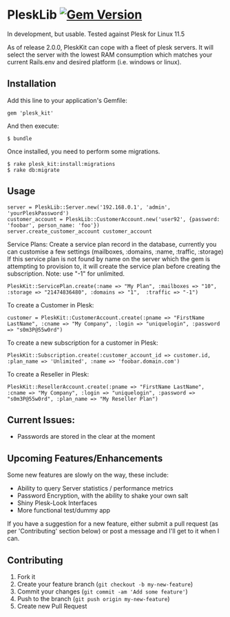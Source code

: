 # PleskLib [![Gem Version](https://badge.fury.io/rb/plesk_lib.png)](http://badge.fury.io/rb/plesk_lib)


In development, but usable. Tested against Plesk for Linux 11.5

As of release 2.0.0, PleskKit can cope with a fleet of plesk servers. It will select the server with the lowest RAM consumption which matches your current Rails.env and desired platform (i.e. windows or linux).


## Installation

Add this line to your application's Gemfile:

    gem 'plesk_kit'

And then execute:

    $ bundle


Once installed, you need to perform some migrations.

    $ rake plesk_kit:install:migrations
    $ rake db:migrate


## Usage

```
server = PleskLib::Server.new('192.168.0.1', 'admin', 'yourPleskPassword')
customer_account = PleskLib::CustomerAccount.new('user92', {password: 'foobar', person_name: 'foo'})
server.create_customer_account customer_account
```



Service Plans:
Create a service plan record in the database, currently you can customise a few settings (mailboxes, :domains, :name, :traffic, :storage)
If this service plan is not found by name on the server which the gem is attempting to provision to, it will create the service plan before creating the subscription. Note: use "-1" for unlimited.
```
PleskKit::ServicePlan.create(:name => "My Plan", :mailboxes => "10", :storage => "21474836480", :domains => "1",  :traffic => "-1")
```

To create a Customer in Plesk:
```
customer = PleskKit::CustomerAccount.create(:pname => "FirstName LastName", :cname => "My Company", :login => "uniquelogin", :password => "s0m3P@55w0rd")
```

To create a new subscription for a customer in Plesk:
```
PleskKit::Subscription.create(:customer_account_id => customer.id, :plan_name => 'Unlimited', :name => 'foobar.domain.com')
```

To create a Reseller in Plesk:
```
PleskKit::ResellerAccount.create(:pname => "FirstName LastName", :cname => "My Company", :login => "uniquelogin", :password => "s0m3P@55w0rd", :plan_name => "My Reseller Plan")
```

## Current Issues:
* Passwords are stored in the clear at the moment

## Upcoming Features/Enhancements
Some new features are slowly on the way, these include:
* Ability to query Server statistics / performance metrics
* Password Encryption, with the ability to shake your own salt
* Shiny Plesk-Look Interfaces
* More functional test/dummy app

If you have a suggestion for a new feature, either submit a pull request (as per 'Contributing' section below) or post a message and I'll get to it when I can.

## Contributing

1. Fork it
2. Create your feature branch (`git checkout -b my-new-feature`)
3. Commit your changes (`git commit -am 'Add some feature'`)
4. Push to the branch (`git push origin my-new-feature`)
5. Create new Pull Request

